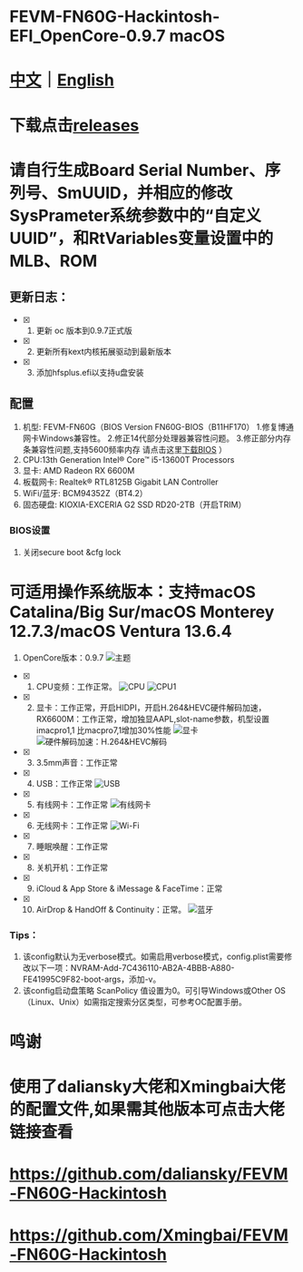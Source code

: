 # FEVM-FN60G-Hackintosh-EFI_OpenCore-0.9.7 macOS

# [中文](https://github.com/jhihhe/FEVM-FN60G-Hackintosh/blob/main/README.md)｜[English](https://github.com/jhihhe/FEVM-FN60G-Hackintosh/blob/main/README-EN.md)

# 下载点击[releases](https://github.com/jhihhe/FEVM-FN60G-Hackintosh/releases)

# 请自行生成Board Serial Number、序列号、SmUUID，并相应的修改SysPrameter系统参数中的“自定义UUID”，和RtVariables变量设置中的MLB、ROM

## 更新日志：
- [x] 1. 更新 oc 版本到0.9.7正式版
- [x] 2. 更新所有kext内核拓展驱动到最新版本
- [x] 3. 添加hfsplus.efi以支持u盘安装

## 配置
1. 机型: FEVM-FN60G（BIOS Version FN60G-BIOS（B11HF170）
   1.修复博通网卡Windows兼容性。
   2.修正14代部分处理器兼容性问题。
   3.修正部分内存条兼容性问题,支持5600频率内存
   请点击这里[下载BIOS](https://www.lanzouh.com/iHkix1mxk6yh) ）
1. CPU:13th Generation Intel® Core™ i5-13600T Processors
1. 显卡: AMD Radeon RX 6600M
1. 板载网卡: Realtek® RTL8125B Gigabit LAN Controller
1. WiFi/蓝牙: BCM94352Z（BT4.2）
1. 固态硬盘: KIOXIA-EXCERIA G2 SSD RD20-2TB（开启TRIM）

### BIOS设置
1. 关闭secure boot &cfg lock

# **可适用操作系统版本：支持macOS Catalina/Big Sur/macOS Monterey 12.7.3/macOS Ventura 13.6.4**
1. OpenCore版本：0.9.7
![主题](https://tva2.sinaimg.cn/large/cec1774cly8h1g75kzm0vj21hc0u0gmt.jpg)
- [x] 1. CPU变频：工作正常。 
![CPU](https://pic.imgdb.cn/item/65c0b97e9f345e8d033304b3.png)
![CPU1](https://pic.imgdb.cn/item/65c0b97e9f345e8d0333053c.png)
- [x] 2. 显卡：工作正常，开启HIDPI，开启H.264&HEVC硬件解码加速，RX6600M：工作正常，增加独显AAPL,slot-name参数，机型设置imacpro1,1 比macpro7,1增加30%性能
![显卡](https://pic.imgdb.cn/item/65c0bddf9f345e8d033f3cee.png)
![硬件解码加速：H.264&HEVC解码](https://pic.imgdb.cn/item/65c0be559f345e8d03407fce.png)
- [x] 3. 3.5mm声音：工作正常
- [x] 4. USB：工作正常
![USB](https://pic.imgdb.cn/item/65c0bee79f345e8d03421fdf.png)
- [x] 5. 有线网卡：工作正常
![有线网卡](https://pic.imgdb.cn/item/65c0b9789f345e8d0332f49a.png)
- [x] 6. 无线网卡：工作正常 
![Wi-Fi](https://pic.imgdb.cn/item/65c0b97d9f345e8d033301c5.png)
- [x] 7. 睡眠唤醒：工作正常 
- [x] 8. 关机开机：工作正常
- [x] 9. iCloud & App Store & iMessage & FaceTime：正常
- [x] 10. AirDrop & HandOff & Continuity：正常。
![蓝牙](https://pic.imgdb.cn/item/65c0b97d9f345e8d0333030a.png)

### Tips：

1. 该config默认为无verbose模式。如需启用verbose模式，config.plist需要修改以下一项：NVRAM-Add-7C436110-AB2A-4BBB-A880-FE41995C9F82-boot-args，添加-v。
1. 该config启动盘策略 ScanPolicy 值设置为0。可引导Windows或Other OS（Linux、Unix）如需指定搜索分区类型，可参考OC配置手册。

# 鸣谢 
# 使用了daliansky大佬和Xmingbai大佬的配置文件,如果需其他版本可点击大佬链接查看
# https://github.com/daliansky/FEVM-FN60G-Hackintosh

# https://github.com/Xmingbai/FEVM-FN60G-Hackintosh

